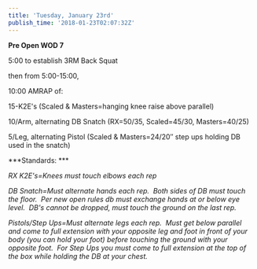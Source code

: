 ```yaml
---
title: 'Tuesday, January 23rd'
publish_time: '2018-01-23T02:07:32Z'
---
```


**Pre Open WOD 7**

5:00 to establish 3RM Back Squat

then from 5:00-15:00,

10:00 AMRAP of:

15-K2E's (Scaled & Masters=hanging knee raise above parallel)

10/Arm, alternating DB Snatch (RX=50/35, Scaled=45/30, Masters=40/25)

5/Leg, alternating Pistol (Scaled & Masters=24/20″ step ups holding DB
used in the snatch)

***Standards: ***

*RX K2E's=Knees must touch elbows each rep*

*DB Snatch=Must alternate hands each rep.  Both sides of DB must touch
the floor.  Per new open rules db must exchange hands at or below eye
level.  DB's cannot be dropped, must touch the ground on the last rep.*

*Pistols/Step Ups=Must alternate legs each rep.  Must get below parallel
and come to full extension with your opposite leg and foot in front of
your body (you can hold your foot) before touching the ground with your
opposite foot.  For Step Ups you must come to full extension at the top
of the box while holding the DB at your chest.*
